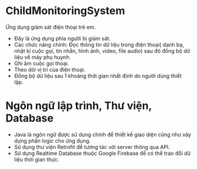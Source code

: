 # ChildMonitoringSystem

Ứng dụng giám sát điện thoại trẻ em.
* Đây là ứng dụng phía người bị giám sát.
* Các chức năng chính: Đọc thông tin dữ liệu trong điện thoại( danh bạ, nhật kí cuộc gọi, tin nhắn, hình ảnh, video, file audio) sau đó đồng bộ dữ liệu về máy phụ huynh.
* Ghi âm cuộc gọi thoại.
* Theo dõi vị trí của điện thoại.
* Đồng bộ dữ liệu sau 1 khoảng thời gian nhất định do người dùng thiết lập.
# Ngôn ngữ lập trình, Thư viện, Database
* Java là ngôn ngữ được sử dụng chính để thiết kế giao diện cũng như xây dựng phần logic cho ứng dụng.
* Sử dụng thư viện Retrofit để tương tác với server thông qua API.
* Sử dụng Realtime Database thuộc Google Firebase để có thể trao đổi dữ liệu thời gian thực.



